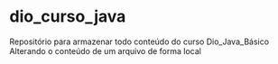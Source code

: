 # dio_curso_java
Repositório para armazenar todo conteúdo do curso Dio_Java_Básico 
Alterando o conteúdo de um arquivo de forma local
